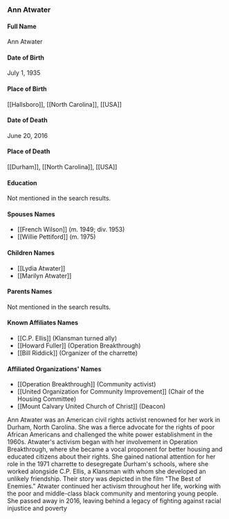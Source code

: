 ### Ann Atwater

#### Full Name

Ann Atwater

#### Date of Birth

July 1, 1935

#### Place of Birth

[[Hallsboro]], [[North Carolina]], [[USA]]

#### Date of Death

June 20, 2016

#### Place of Death

[[Durham]], [[North Carolina]], [[USA]]

#### Education

Not mentioned in the search results.

#### Spouses Names

- [[French Wilson]] (m. 1949; div. 1953)
- [[Willie Pettiford]] (m. 1975)

#### Children Names

- [[Lydia Atwater]]
- [[Marilyn Atwater]]

#### Parents Names

Not mentioned in the search results.

#### Known Affiliates Names

- [[C.P. Ellis]] (Klansman turned ally)
- [[Howard Fuller]] (Operation Breakthrough)
- [[Bill Riddick]] (Organizer of the charrette)

#### Affiliated Organizations' Names

- [[Operation Breakthrough]] (Community activist)
- [[United Organization for Community Improvement]] (Chair of the Housing Committee)
- [[Mount Calvary United Church of Christ]] (Deacon)

Ann Atwater was an American civil rights activist renowned for her work in Durham, North Carolina. She was a fierce advocate for the rights of poor African Americans and challenged the white power establishment in the 1960s. Atwater's activism began with her involvement in Operation Breakthrough, where she became a vocal proponent for better housing and educated citizens about their rights. She gained national attention for her role in the 1971 charrette to desegregate Durham's schools, where she worked alongside C.P. Ellis, a Klansman with whom she developed an unlikely friendship. Their story was depicted in the film "The Best of Enemies." Atwater continued her activism throughout her life, working with the poor and middle-class black community and mentoring young people. She passed away in 2016, leaving behind a legacy of fighting against racial injustice and poverty